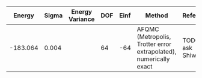 | Energy   | Sigma | Energy Variance | DOF | Einf | Method                                                       | Reference |
|----------|-------|-----------------|-----|------|--------------------------------------------------------------|-----------|
| -183.064 | 0.004 |                 | 64  | -64  | AFQMC (Metropolis, Trotter error extrapolated), numerically exact | TODO: ask Shiwei |
